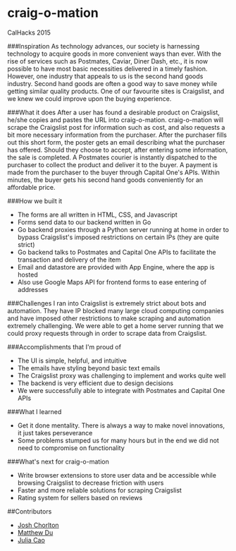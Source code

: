 # craig-o-mation
CalHacks 2015

###Inspiration
As technology advances, our society is harnessing technology to acquire goods in more convenient ways than ever. With the rise of services such as Postmates, Caviar, Diner Dash, etc., it is now possible to have most basic necessities delivered in a timely fashion. However, one industry that appeals to us is the second hand goods industry. Second hand goods are often a good way to save money while getting similar quality products. One of our favourite sites is Craigslist, and we knew we could improve upon the buying experience.

###What it does
After a user has found a desirable product on Craigslist, he/she copies and pastes the URL into craig-o-mation. craig-o-mation will scrape the Craigslist post for information such as cost, and also requests a bit more necessary information from the purchaser. After the purchaser fills out this short form, the poster gets an email describing what the purchaser has offered. Should they choose to accept, after entering some information, the sale is completed. A Postmates courier is instantly dispatched to the purchaser to collect the product and deliver it to the buyer. A payment is made from the purchaser to the buyer through Capital One's APIs. Within minutes, the buyer gets his second hand goods conveniently for an affordable price.

###How we built it
- The forms are all written in HTML, CSS, and Javascript
- Forms send data to our backend written in Go
- Go backend proxies through a Python server running at home in order to bypass Craigslist's imposed restrictions on certain IPs (they are quite strict)
- Go backend talks to Postmates and Capital One APIs to facilitate the transaction and delivery of the item
- Email and datastore are provided with App Engine, where the app is hosted
- Also use Google Maps API for frontend forms to ease entering of addresses

###Challenges I ran into
Craigslist is extremely strict about bots and automation. They have IP blocked many large cloud computing companies and have imposed other restrictions to make scraping and automation extremely challenging. We were able to get a home server running that we could proxy requests through in order to scrape data from Craigslist.

###Accomplishments that I'm proud of
- The UI is simple, helpful, and intuitive
- The emails have styling beyond basic text emails
- The Craigslist proxy was challenging to implement and works quite well
- The backend is very efficient due to design decisions
- We were successfully able to integrate with Postmates and Capital One APIs

###What I learned
- Get it done mentality. There is always a way to make novel innovations, it just takes perseverance
- Some problems stumped us for many hours but in the end we did not need to compromise on functionality

###What's next for craig-o-mation
- Write browser extensions to store user data and be accessible while browsing Craigslist to decrease friction with users
- Faster and more reliable solutions for scraping Craigslist
- Rating system for sellers based on reviews

##Contributors
- [Josh Chorlton](http://joshchorlton.com)
- [Matthew Du](http://matthewdu.com)
- [Julia Cao](http://github.com/JuliaCao)

